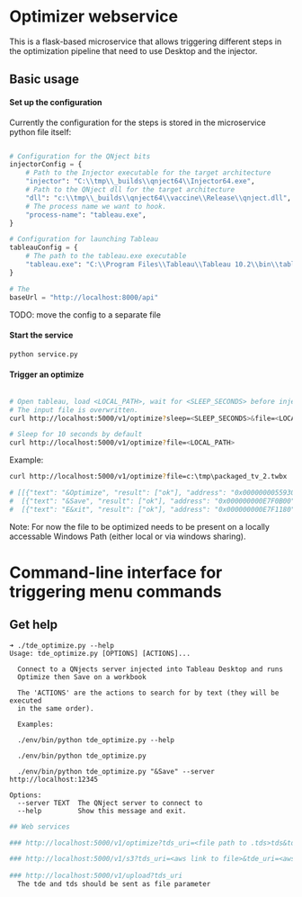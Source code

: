 # Optimizer webservice

This is a flask-based microservice that allows triggering different steps in the optimization pipeline that need to
use Desktop and the injector.


## Basic usage

#### Set up the configuration

Currently the configuration for the steps is stored in the microservice python file itself:

```python

# Configuration for the QNject bits
injectorConfig = {
    # Path to the Injector executable for the target architecture
    "injector": "C:\\tmp\\_builds\\qnject64\\Injector64.exe",
    # Path to the QNject dll for the target architecture
    "dll": "c:\\tmp\\_builds\\qnject64\\vaccine\\Release\\qnject.dll",
    # The process name we want to hook.
    "process-name": "tableau.exe",
}

# Configuration for launching Tableau
tableauConfig = {
    # The path to the tableau.exe executable
    "tableau.exe": "C:\\Program Files\\Tableau\\Tableau 10.2\\bin\\tableau.exe",
}

# The
baseUrl = "http://localhost:8000/api"
```

TODO: move the config to a separate file


#### Start the service

```bash
python service.py
```

#### Trigger an optimize

```bash

# Open tableau, load <LOCAL_PATH>, wait for <SLEEP_SECONDS> before injection, then trigger `Optimize`, `Save`, `Exit`
# The input file is overwritten.
curl http://localhost:5000/v1/optimize?sleep=<SLEEP_SECONDS>&file=<LOCAL_PATH>

# Sleep for 10 seconds by default
curl http://localhost:5000/v1/optimize?file=<LOCAL_PATH>
```

Example:

```bash
curl http://localhost:5000/v1/optimize?file=c:\tmp\packaged_tv_2.twbx

# [[{"text": "&Optimize", "result": ["ok"], "address": "0x0000000055930770"}],
#  [{"text": "&Save", "result": ["ok"], "address": "0x000000000E7F0B00"}],
#  [{"text": "E&xit", "result": ["ok"], "address": "0x000000000E7F1180"}]]
```



Note: For now the file to be optimized needs to be present on a locally accessable Windows Path (either local or via windows sharing).




# Command-line interface for triggering menu commands

## Get help

```
➜ ./tde_optimize.py --help
Usage: tde_optimize.py [OPTIONS] [ACTIONS]...

  Connect to a QNjects server injected into Tableau Desktop and runs
  Optimize then Save on a workbook

  The 'ACTIONS' are the actions to search for by text (they will be executed
  in the same order).

  Examples:

  ./env/bin/python tde_optimize.py --help

  ./env/bin/python tde_optimize.py

  ./env/bin/python tde_optimize.py "&Save" --server http://localhost:12345

Options:
  --server TEXT  The QNject server to connect to
  --help         Show this message and exit.

```

``` bash
## Web services

### http://localhost:5000/v1/optimize?tds_uri=<file path to .tds>tds&tde_uri=<file path to .tde>

### http://localhost:5000/v1/s3?tds_uri=<aws link to file>&tde_uri=<aws link to file>
  
### http://localhost:5000/v1/upload?tds_uri
  The tde and tds should be sent as file parameter

```
